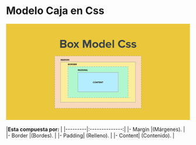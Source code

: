 
# Modelo Caja en Css
![modelocaja](/Parcial1/ModeloCaja/MDC.jpg)

|**Esta compuesta por:**   |
|---------|:--------------:|
|- Margin |(Márgenes).     |
|- Border |(Bordes).       |
|- Padding| (Relleno).     |
|- Content| (Contenido).   |